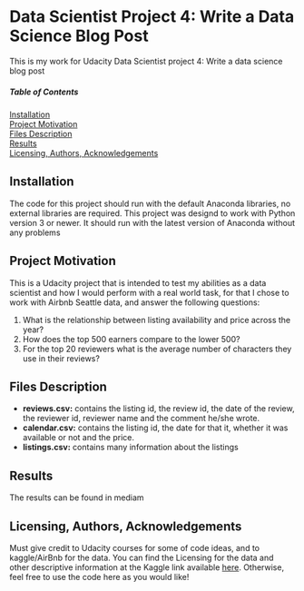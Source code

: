 # Data Scientist Project 4: Write a Data Science Blog Post

This is my work for Udacity Data Scientist project 4: Write a data science blog post
##### Table of Contents  
[Installation](#install)  
[Project Motivation](#projmo)  
[Files Description](#filedesc)  
[Results](#results)  
[Licensing, Authors, Acknowledgements](#lic)  

<a name="install"/>

## Installation
The code for this project should run with the default Anaconda libraries, no external libraries are required. This project was designd to work with Python version 3 or newer. It should run with the latest version of Anaconda without any problems
 
<a name="projmo"/>

## Project Motivation
This is a Udacity project that is intended to test my abilities as a data scientist and how I would perform with a real world task, for that I chose to work with Airbnb Seattle data, and answer the following questions:
1. What is the relationship between listing availability and price across the year?
2. How does the top 500 earners compare to the lower 500?
3. For the top 20 reviewers what is the average number of characters they use in their reviews?

<a name="filedesc"/>

## Files Description

- **reviews.csv:**  contains the listing id, the review id, the date of the review, the reviewer id, reviewer name and the comment he/she wrote.
- **calendar.csv:** contains the listing id, the date for that it, whether it was available or not and the price.
- **listings.csv:** contains many information about the listings
 
 
<a name="results"/>

## Results
The results can be found in mediam
 
<a name="lic"/>

## Licensing, Authors, Acknowledgements
Must give credit to Udacity courses for some of code ideas, and to kaggle/AirBnb for the data. You can find the Licensing for the data and other descriptive information at the Kaggle link available [here](https://www.kaggle.com/airbnb/seattle/data). Otherwise, feel free to use the code here as you would like!
 
